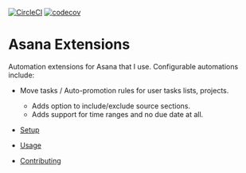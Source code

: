 [![CircleCI](https://circleci.com/gh/JonathanCasey/asana_extensions.svg?style=shield)](https://circleci.com/gh/JonathanCasey/asana_extensions)
[![codecov](https://codecov.io/gh/JonathanCasey/asana_extensions/branch/develop/graph/badge.svg?token=oT627KrCf0)](https://codecov.io/gh/JonathanCasey/asana_extensions)


# Asana Extensions

Automation extensions for Asana that I use.  Configurable automations include:
- Move tasks / Auto-promotion rules for user tasks lists, projects.
  - Adds option to include/exclude source sections.
  - Adds support for time ranges and no due date at all.


- [Setup](docs/setup.md)
- [Usage](docs/usage.md)
- [Contributing](CONTRIBUTING.md)

